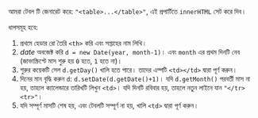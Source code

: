 আমরা টেবল টি জেনারেট করে: `"<table>...</table>"`, এই প্রপার্টিতে `innerHTML` সেট করে দিব।

ধাপসমূহ হবে:

1. প্রথমে হেডার রো তৈরি `<th>` করি এবং সপ্তাহের নাম লিখি।
2. *date* অবজেক্ট করি `d = new Date(year, month-1)`। এবং `month` এর প্রথম দিনটি নেব (জাভাস্ক্রিপ্টে মাস শুরু হয় `0` হতে, `1` হতে না)।
3. শুরুর কয়েকটি সেল `d.getDay()` খালি হতে পারে। তাদের এম্পটি `<td></td>` দ্বারা পূর্ণ করুন।
4. দিনের মান বৃদ্ধি করুন `d`: `d.setDate(d.getDate()+1)`। যদি `d.getMonth()` পরবর্তী মাস না হয়, তাহলে ক্যালেন্ডারে তারিখটি লিখুন `<td>`। যদি দিনটি রবিবার হয়, তাহলে নতুন লাইনে যান <code>"&lt;/tr&gt;&lt;tr&gt;"</code>।
5. যদি সম্পূর্ণ মাসটি শেষ হয়, এবং টেবলটি সম্পূর্ণ না হয়, খালি `<td>` দ্বারা পূর্ণ করুন।
